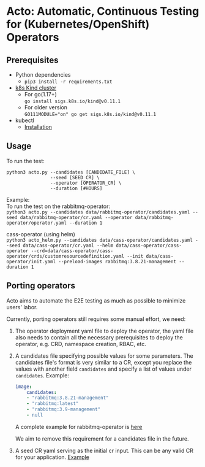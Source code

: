 # Acto: Automatic, Continuous Testing for (Kubernetes/OpenShift) Operators

## Prerequisites
- Python dependencies
    - `pip3 install -r requirements.txt`
- [k8s Kind cluster](https://kind.sigs.k8s.io/)  
    - For go(1.17+)  
    `go install sigs.k8s.io/kind@v0.11.1`
    - For older version  
    `GO111MODULE="on" go get sigs.k8s.io/kind@v0.11.1`
- kubectl
    - [Installation](https://kubernetes.io/docs/tasks/tools/install-kubectl-linux/)

## Usage
To run the test:  
```
python3 acto.py --candidates [CANDIDATE_FILE] \
                --seed [SEED_CR] \
                --operator [OPERATOR_CR] \
                --duration [#HOURS]
```

Example:  
To run the test on the rabbitmq-operator:  
`python3 acto.py --candidates data/rabbitmq-operator/candidates.yaml --seed data/rabbitmq-operator/cr.yaml --operator data/rabbitmq-operator/operator.yaml --duration 1`

cass-operator (using helm)   
`python3 acto_helm.py --candidates data/cass-operator/candidates.yaml --seed data/cass-operator/cr.yaml --helm data/cass-operator/cass-operator --crd=data/cass-operator/cass-operator/crds/customresourcedefinition.yaml --init data/cass-operator/init.yaml --preload-images rabbitmq:3.8.21-management --duration 1`

## Porting operators
Acto aims to automate the E2E testing as much as possible to minimize users' labor.

Currently, porting operators still requires some manual effort, we need:
1. The operator deployment yaml file to deploy the operator, the yaml file also needs to contain all the necessary prerequisites to deploy the operator, e.g. CRD, namespace creation, RBAC, etc.
2. A candidates file specifying possible values for some parameters. The candidates file's format is very similar to a CR, except you replace the values with another field `candidates` and specify a list of values under `candidates`. Example:
    ```yaml
    image:
        candidates:
        - "rabbitmq:3.8.21-management"
        - "rabbitmq:latest"
        - "rabbitmq:3.9-management"
        - null
    ```
    A complete example for rabbitmq-operator is [here](data/rabbitmq-operator/candidates.yaml)

    We aim to remove this requirement for a candidates file in the future.
3. A seed CR yaml serving as the initial cr input. This can be any valid CR for your application. [Example](data/rabbitmq-operator/cr.yaml)
